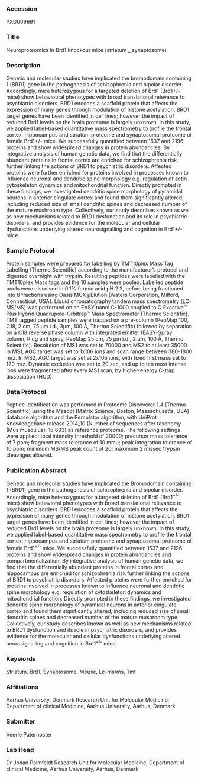 ### Accession
PXD009691

### Title
Neuroproteomics in Brd1 knockout mice (striatum _ synaptosome)

### Description
Genetic and molecular studies have implicated the bromodomain containing 1 (BRD1) gene in the pathogenesis of schizophrenia and bipolar disorder. Accordingly, mice heterozygous for a targeted deletion of Brd1 (Brd1+/- mice) show behavioural phenotypes with broad translational relevance to psychiatric disorders. BRD1 encodes a scaffold protein that affects the expression of many genes through modulation of histone acetylation. BRD1 target genes have been identified in cell lines; however the impact of reduced Brd1 levels on the brain proteome is largely unknown. In this study, we applied label-based quantitative mass spectrometry to profile the frontal cortex, hippocampus and striatum proteome and synaptosomal proteome of female Brd1+/- mice. We successfully quantified between 1537 and 2196 proteins and show widespread changes in protein abundancies. By integrative analysis of human genetic data, we find that the differentially abundant proteins in frontal cortex are enriched for schizophrenia risk further linking the actions of BRD1 to psychiatric disorders. Affected proteins were further enriched for proteins involved in processes known to influence neuronal and dendritic spine morphology e.g. regulation of actin cytoskeleton dynamics and mitochondrial function. Directly prompted in these findings, we investigated dendritic spine morphology of pyramidal neurons in anterior cingulate cortex and found them significantly altered, including reduced size of small dendritic spines and decreased number of the mature mushroom type. Collectively, our study describes known as well as new mechanisms related to BRD1 dysfunction and its role in psychiatric disorders, and provides evidence for the molecular and cellular dysfunctions underlying altered neurosignalling and cognition in Brd1+/- mice.

### Sample Protocol
Protein samples were prepared for labelling by TMT10plex Mass Tag Labelling (Thermo Scientific) according to the manufacturer’s protocol and digested overnight with trypsin. Resulting peptides were labelled with the TMT10plex Mass tags and the 10 samples were pooled. Labelled peptide pools were dissolved in 0.1% formic acid pH 2.3, before being fractioned into 8 fractions using Oasis MCX µElution (Waters Corporation, Milford, Connecticut, USA). Liquid chromatography tandem mass spectrometry (LC-MS/MS) was performed on an EASY nanoLC-1000 coupled to Q Exactive™ Plus Hybrid Quadrupole-Orbitrap™ Mass Spectrometer (Thermo Scientific). TMT tagged peptide samples were trapped on a pre-column (PepMap 100, C18, 2 cm, 75 µm i.d., 3µm, 100 Å, Thermo Scientific) followed by separation on a C18 reverse phase column with integrated emitter (EASY-Spray column, Plug and spray, PepMap 25 cm, 75 μm i.d., 2 μm, 100 Å, Thermo Scientific). Resolution of MS1 was set to 70000 and MS2 to at least 35000. In MS1, AGC target was set to 1x106 ions and scan range between 380-1800 m/z. In MS2, AGC target was set at 2x105 ions, with fixed first mass set to 120 m/z. Dynamic exclusion was set to 20 sec, and up to ten most intense ions were fragmented after every MS1 scan, by higher-energy C-trap dissociation (HCD).

### Data Protocol
Peptide identification was performed in Proteome Discoverer 1.4 (Thermo Scientific) using the Mascot (Matrix Science, Boston, Massachusetts, USA) database algorithm and the Percolator algorithm, with UniProt Knowledgebase release 2014_10 (Number of sequences after taxonomy (Mus musculus): 16 693) as reference proteome. The following settings were applied: total intensity threshold of 20000; precursor mass tolerance of 7 ppm; fragment mass tolerance of 10 mmu; peak integration tolerance of 10 ppm; minimum MS/MS peak count of 20; maximum 2 missed trypsin cleavages allowed.

### Publication Abstract
Genetic and molecular studies have implicated the Bromodomain containing 1 (BRD1) gene in the pathogenesis of schizophrenia and bipolar disorder. Accordingly, mice heterozygous for a targeted deletion of Brd1 (Brd1<sup>+/-</sup> mice) show behavioral phenotypes with broad translational relevance to psychiatric disorders. BRD1 encodes a scaffold protein that affects the expression of many genes through modulation of histone acetylation. BRD1 target genes have been identified in cell lines; however the impact of reduced Brd1 levels on the brain proteome is largely unknown. In this study, we applied label-based quantitative mass spectrometry to profile the frontal cortex, hippocampus and striatum proteome and synaptosomal proteome of female Brd1<sup>+/-</sup> mice. We successfully quantified between 1537 and 2196 proteins and show widespread changes in protein abundancies and compartmentalization. By integrative analysis of human genetic data, we find that the differentially abundant proteins in frontal cortex and hippocampus are enriched for schizophrenia risk further linking the actions of BRD1 to psychiatric disorders. Affected proteins were further enriched for proteins involved in processes known to influence neuronal and dendritic spine morphology e.g. regulation of cytoskeleton dynamics and mitochondrial function. Directly prompted in these findings, we investigated dendritic spine morphology of pyramidal neurons in anterior cingulate cortex and found them significantly altered, including reduced size of small dendritic spines and decreased number of the mature mushroom type. Collectively, our study describes known as well as new mechanisms related to BRD1 dysfunction and its role in psychiatric disorders, and provides evidence for the molecular and cellular dysfunctions underlying altered neurosignalling and cognition in Brd1<sup>+/-</sup> mice.

### Keywords
Striatum, Brd1, Synaptosome, Mouse, Lc-ms/ms, Tmt

### Affiliations
Aarhus University, Denmark
Research Unit for Molecular Medicine, Department of clinical Medicine, Aarhus University, Aarhus, Denmark

### Submitter
Veerle Paternoster

### Lab Head
Dr Johan Palmfeldt
Research Unit for Molecular Medicine, Department of clinical Medicine, Aarhus University, Aarhus, Denmark


